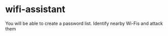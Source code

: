 # wifi-assistant
You will be able to create a password list. Identify nearby Wi-Fis and attack them
